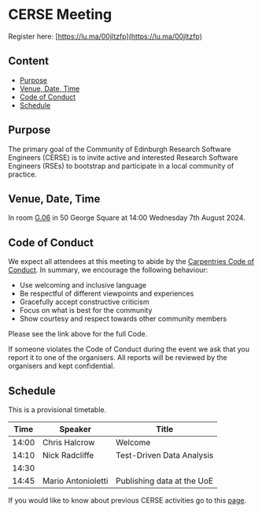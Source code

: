 # CERSE Meeting

Register here: [https://lu.ma/00jltzfp](https://lu.ma/00jltzfp)

## Content
* [Purpose](#purpose)
* [Venue, Date, Time](#venue-date-time)
* [Code of Conduct](#code-of-conduct)
* [Schedule](#schedule)

## Purpose

The primary goal of the Community of Edinburgh Research Software Engineers (CERSE) is to invite active and interested Research Software Engineers (RSEs) to bootstrap and participate in a local community of practice.

## Venue, Date, Time

In room [G.06](https://www.ed.ac.uk/timetabling-examinations/timetabling/room-bookings/bookable-rooms3/room/0227_00_G.06) in 50 George Square at 14:00 Wednesday 7th August 2024.

## Code of Conduct

We expect all attendees at this meeting to abide by the [Carpentries Code of Conduct](https://docs.carpentries.org/topic_folders/policies/code-of-conduct.html). In summary, we encourage the following behaviour:

* Use welcoming and inclusive language
* Be respectful of different viewpoints and experiences
* Gracefully accept constructive criticism
* Focus on what is best for the community
* Show courtesy and respect towards other community members

Please see the link above for the full Code.

If someone violates the Code of Conduct during the event we ask that you report it to one of the organisers. All reports will be reviewed by the organisers and kept confidential.  

## Schedule

This is a provisional timetable.

|Time  | Speaker      | Title |
|------| ------| ------|
|14:00| Chris Halcrow |Welcome|
|14:10| Nick Radcliffe |Test-Driven Data Analysis|
|14:30|  ||
|14:45| Mario Antonioletti |Publishing data at the UoE|


If you would like to know about previous CERSE activities go to this [page](https://cerse.github.io/).
